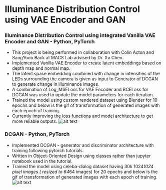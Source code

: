 # Illuminance Distribution Control using VAE Encoder and GAN

### Illuminance Distribution Control using integrated Vanilla VAE Encoder and GAN - Python, PyTorch
* This project is being performed in collaboration with Colin Acton and SangYoon Back at 
MACS Lab advised by Dr. Xu Chen.
* Implemented Vanilla VAE Encoder to create latent embeddings based on depth map and
normal map.
* The latent space embedding combined with change in intensities of the LEDs 
surrounding the camera is given as input to Generator of DCGAN to generate change in
illuminance images.
* A combination of Log_MSELoss for VAE Encoder and BCELoss for DCGAN was used to update
the model parameters for each iteration.
* Trained the model using custom rendered dataset using Blender for 10 epochs and  below 
is the gif of transformation of generated images with each epoch of training.
* Currently improving the loss functions and model architecture to get more reliable
outputs.
![alt text](https://github.com/mkpvasu/Illuminance-Distribution-Control-using-VAE-and-GAN/blob/main/idc_with_vae_and_dcgan/idc_vae_dcgan_animation.gif)


### DCGAN - Python, PyTorch
* Implemented DCGAN - generator and discriminator architecture with training following 
pytorch tutorials.
* Written in Object-Oriented Design using classes rather than jupyter notebook used 
in the tutorial.
* Trained the model using celeba-dialog dataset having 30k 1024*1024 pixel images (
resized to 64*64 images) for 20 epochs and below is the gif of transformation of 
generated images with each epoch of training.
![alt text](https://github.com/mkpvasu/Illuminance-Distribution-Control-using-VAE-and-GAN/blob/main/dcgan_pytorch/dcgan_animation.gif)